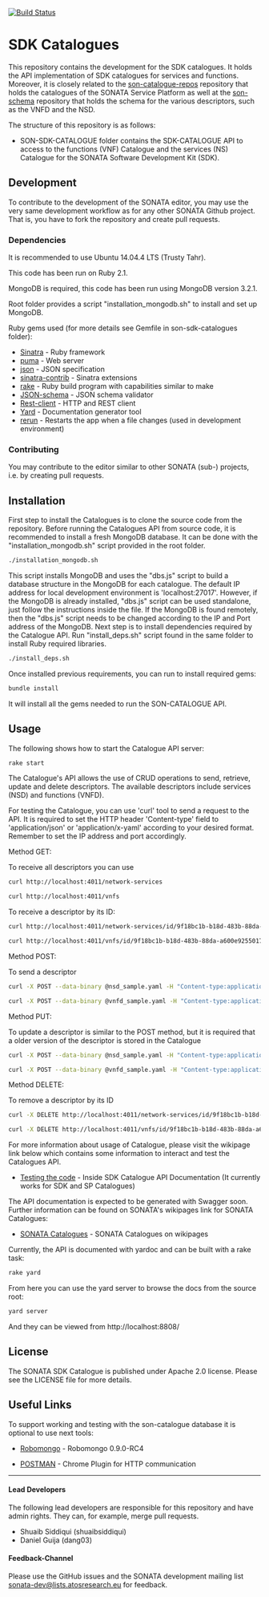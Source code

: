 [![Build Status](http://jenkins.sonata-nfv.eu/buildStatus/icon?job=son-sdk-catalogue)](http://jenkins.sonata-nfv.eu/job/son-sdk-catalogue)

# SDK Catalogues
This repository contains the development for the SDK catalogues. It holds the API implementation of SDK catalogues for services and functions. Moreover, it is closely related to the [son-catalogue-repos](https://github.com/sonata-nfv/son-catalogue-repos) repository that holds the catalogues of the SONATA Service Platform as well at the [son-schema](https://github.com/sonata-nfv/son-schema) repository that holds the schema for the various descriptors, such as the VNFD and the NSD.

The structure of this repository is as follows:

* SON-SDK-CATALOGUE folder contains the SDK-CATALOGUE API to access to the functions (VNF) Catalogue and the services (NS) Catalogue for the SONATA Software Development Kit (SDK).

## Development
To contribute to the development of the SONATA editor, you may use the very same development workflow as for any other SONATA Github project. That is, you have to fork the repository and create pull requests.

### Dependencies
It is recommended to use Ubuntu 14.04.4 LTS (Trusty Tahr).

This code has been run on Ruby 2.1.

MongoDB is required, this code has been run using MongoDB version 3.2.1.

Root folder provides a script "installation_mongodb.sh" to install and set up MongoDB.

Ruby gems used (for more details see Gemfile in son-sdk-catalogues folder):

* [Sinatra](http://www.sinatrarb.com/) - Ruby framework
* [puma](http://puma.io/) - Web server
* [json](https://github.com/flori/json) - JSON specification
* [sinatra-contrib](https://github.com/sinatra/sinatra-contrib) - Sinatra extensions
* [rake](http://rake.rubyforge.org/) - Ruby build program with capabilities similar to make
* [JSON-schema](https://github.com/ruby-json-schema/json-schema) - JSON schema validator
* [Rest-client](https://github.com/rest-client/rest-client) - HTTP and REST client
* [Yard](https://github.com/lsegal/yard) - Documentation generator tool
* [rerun](https://github.com/alexch/rerun) - Restarts the app when a file changes (used in development environment)

### Contributing
You may contribute to the editor similar to other SONATA (sub-) projects, i.e. by creating pull requests.

## Installation
First step to install the Catalogues is to clone the source code from the repository.
Before running the Catalogues API from source code, it is recommended to install a fresh MongoDB database. It can be done with the "installation_mongodb.sh" script provided in the root folder. 

```sh
./installation_mongodb.sh
```

This script installs MongoDB and uses the "dbs.js" script to build a database structure in the MongoDB for each catalogue. The default IP address for local development environment is 'localhost:27017'. However, if the MongoDB is already installed, "dbs.js" script can be used standalone, just follow the instructions inside the file. If the MongoDB is found remotely, then the "dbs.js" script needs to be changed according to the IP and Port address of the MongoDB.
Next step is to install dependencies required by the Catalogue API. Run "install_deps.sh" script found in the same folder to install Ruby required libraries.

```sh
./install_deps.sh
```

Once installed previous requirements, you can run to install required gems:

```sh
bundle install
```

It will install all the gems needed to run the SON-CATALOGUE API.

## Usage
The following shows how to start the Catalogue API server:

```sh
rake start
```

The Catalogue's API allows the use of CRUD operations to send, retrieve, update and delete descriptors.
The available descriptors include services (NSD) and functions (VNFD).

For testing the Catalogue, you can use 'curl' tool to send a request to the API. It is required to set the HTTP header 'Content-type' field to 'application/json' or 'application/x-yaml' according to your desired format.
Remember to set the IP address and port accordingly.

Method GET:

To receive all descriptors you can use

```sh
curl http://localhost:4011/network-services
```
```sh
curl http://localhost:4011/vnfs
```

To receive a descriptor by its ID:

```sh
curl http://localhost:4011/network-services/id/9f18bc1b-b18d-483b-88da-a600e9255016
```
```sh
curl http://localhost:4011/vnfs/id/9f18bc1b-b18d-483b-88da-a600e9255017
```

Method POST:

To send a descriptor

```sh
curl -X POST --data-binary @nsd_sample.yaml -H "Content-type:application/x-yaml" http://localhost:4011/network-services
```
```sh
curl -X POST --data-binary @vnfd_sample.yaml -H "Content-type:application/x-yaml" http://localhost:4011/vnfs
```

Method PUT:

To update a descriptor is similar to the POST method, but it is required that a older version of the descriptor is stored in the Catalogue

```sh
curl -X POST --data-binary @nsd_sample.yaml -H "Content-type:application/x-yaml" http://localhost:4011/network-services/id/9f18bc1b-b18d-483b-88da-a600e9255016
```
```sh
curl -X POST --data-binary @vnfd_sample.yaml -H "Content-type:application/x-yaml" http://localhost:4011/vnfs/id/9f18bc1b-b18d-483b-88da-a600e9255017
```

Method DELETE:

To remove a descriptor by its ID

```sh
curl -X DELETE http://localhost:4011/network-services/id/9f18bc1b-b18d-483b-88da-a600e9255016
```
```sh
curl -X DELETE http://localhost:4011/vnfs/id/9f18bc1b-b18d-483b-88da-a600e9255017
```

For more information about usage of Catalogue, please visit the wikipage link below which contains some information to interact and test the Catalogues API.

* [Testing the code](http://wiki.sonata-nfv.eu/index.php/SONATA_Catalogues) - Inside SDK Catalogue API Documentation (It currently works for SDK and SP Catalogues)


The API documentation is expected to be generated with Swagger soon. Further information can be found on SONATA's wikipages link for SONATA Catalogues:

* [SONATA Catalogues](http://wiki.sonata-nfv.eu/index.php/SONATA_Catalogues) - SONATA Catalogues on wikipages

Currently, the API is documented with yardoc and can be built with a rake task:

```sh
rake yard
```

From here you can use the yard server to browse the docs from the source root:

```sh
yard server
```

And they can be viewed from http://localhost:8808/

## License

The SONATA SDK Catalogue is published under Apache 2.0 license. Please see the LICENSE file for more details.

## Useful Links

To support working and testing with the son-catalogue database it is optional to use next tools:

* [Robomongo](https://robomongo.org/download) - Robomongo 0.9.0-RC4

* [POSTMAN](https://www.getpostman.com/) - Chrome Plugin for HTTP communication

---
#### Lead Developers

The following lead developers are responsible for this repository and have admin rights. They can, for example, merge pull requests.

* Shuaib Siddiqui (shuaibsiddiqui)
* Daniel Guija (dang03)

#### Feedback-Channel

Please use the GitHub issues and the SONATA development mailing list sonata-dev@lists.atosresearch.eu for feedback.
